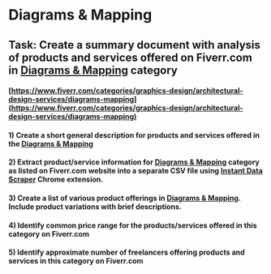 # Diagrams & Mapping
## Task: Create a summary document with analysis of products and services offered on Fiverr.com in [Diagrams & Mapping](https://www.fiverr.com/categories/graphics-design/architectural-design-services/diagrams-mapping) category
#### [https://www.fiverr.com/categories/graphics-design/architectural-design-services/diagrams-mapping](https://www.fiverr.com/categories/graphics-design/architectural-design-services/diagrams-mapping)
#### 1) Create a short general description for products and services offered in the [Diagrams & Mapping](https://www.fiverr.com/categories/graphics-design/architectural-design-services/diagrams-mapping)
#### 2) Extract product/service information for [Diagrams & Mapping](https://www.fiverr.com/categories/graphics-design/architectural-design-services/diagrams-mapping) category as listed on Fiverr.com website into a separate CSV file using [Instant Data Scraper](https://chrome.google.com/webstore/detail/instant-data-scraper/ofaokhiedipichpaobibbnahnkdoiiah) Chrome extension.
#### 3) Create a list of various product offerings in [Diagrams & Mapping](https://www.fiverr.com/categories/graphics-design/architectural-design-services/diagrams-mapping). Include product variations with brief descriptions.
#### 4) Identify common price range for the products/services offered in this category on Fiverr.com
#### 5) Identify approximate number of freelancers offering products and services in this category on Fiverr.com
